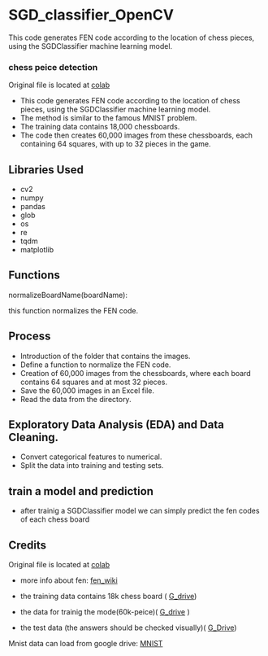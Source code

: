 # SGD_classifier_OpenCV
This code generates FEN code according to the location of chess pieces, using the SGDClassifier machine learning model.

### chess peice detection

Original file is located at [colab](https://colab.research.google.com/drive/1M5BB_EwgD1bNF2B0JyGZMoe7sk59M2F3)


* This code generates FEN code according to the location of chess pieces, using the SGDClassifier machine learning model. 
* The method is similar to the famous MNIST problem. 
* The training data contains 18,000 chessboards.
*  The code then creates 60,000 images from these chessboards, each containing 64 squares, with up to 32 pieces in the game.

## Libraries Used
* cv2
* numpy
* pandas
* glob
* os
* re
* tqdm
* matplotlib


## Functions
normalizeBoardName(boardName):

this function normalizes the FEN code.

## Process
* Introduction of the folder that contains the images.
* Define a function to normalize the FEN code.
* Creation of 60,000 images from the chessboards, where each board contains 64 squares and at most 32 pieces.
* Save the 60,000 images in an Excel file.
* Read the data from the directory.

## Exploratory Data Analysis (EDA) and Data Cleaning.
* Convert categorical features to numerical.
* Split the data into training and testing sets.

## train a model and prediction
* after trainig a SGDClassifier model we can simply predict the fen codes of each chess board


## Credits
Original file is located at [colab](https://colab.research.google.com/drive/1M5BB_EwgD1bNF2B0JyGZMoe7sk59M2F3)


* more info about fen: [fen_wiki](https://en.wikipedia.org/wiki/Forsyth%E2%80%93Edwards_Notation)

* the training data contains 18k chess board ( [G_drive](https://drive.google.com/file/d/1LQw3tHxbDzXJuZjcwJrwcJHzsYsp9ZfH/view?usp=share_link))
* the data for trainig the mode(60k-peice)( [G_drive](https://drive.google.com/file/d/1Elel68b2BhUqOxyytonA8iJeA-VL84sJ/view?usp=sharing) )
* the test data (the answers should be checked visually)( [G_Drive](https://drive.google.com/file/d/1Af65xO6ygKiX4TYeUpXbacGjDEvI6OZJ/view?usp=share_link))

Mnist data can load from google drive: [MNIST](https://drive.google.com/drive/folders/1IUyKdQw0YaK3R3ncbtSCYGak_7c6UiFG?usp=share_link)

